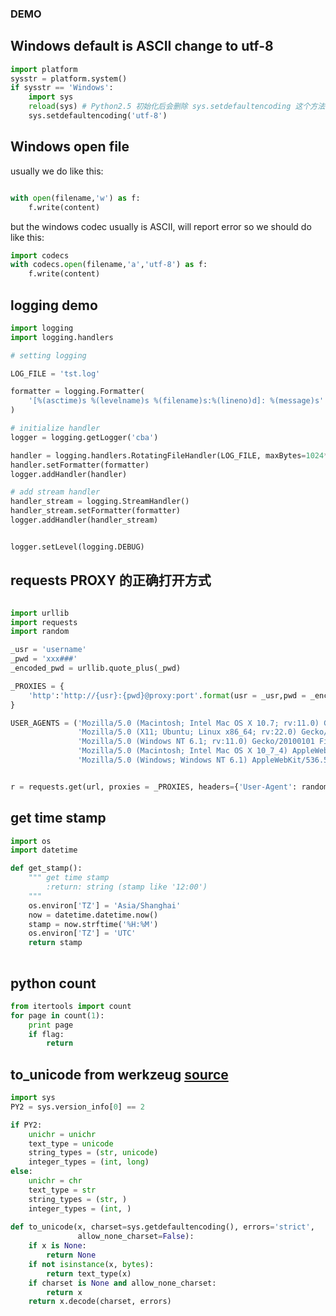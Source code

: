 ### DEMO


## Windows default is ASCII change to utf-8
```python
import platform
sysstr = platform.system()
if sysstr == 'Windows':
    import sys 
    reload(sys) # Python2.5 初始化后会删除 sys.setdefaultencoding 这个方法，我们需要重新载入 
    sys.setdefaultencoding('utf-8') 

```

## Windows open file

usually we do like this:

```python

with open(filename,'w') as f:
    f.write(content)

```
but the windows codec usually is ASCII, will report error
so we should do like this:

```python
import codecs
with codecs.open(filename,'a','utf-8') as f:
    f.write(content)
```

## logging demo

```python
import logging
import logging.handlers

# setting logging

LOG_FILE = 'tst.log'

formatter = logging.Formatter(
    '[%(asctime)s %(levelname)s %(filename)s:%(lineno)d]: %(message)s'
)

# initialize handler
logger = logging.getLogger('cba')

handler = logging.handlers.RotatingFileHandler(LOG_FILE, maxBytes=1024*1024, backupCount=5)
handler.setFormatter(formatter)
logger.addHandler(handler)

# add stream handler 
handler_stream = logging.StreamHandler() 
handler_stream.setFormatter(formatter)
logger.addHandler(handler_stream)


logger.setLevel(logging.DEBUG)
```

## requests PROXY 的正确打开方式

```python

import urllib
import requests
import random

_usr = 'username'
_pwd = 'xxx###'
_encoded_pwd = urllib.quote_plus(_pwd)

_PROXIES = {
    'http':'http://{usr}:{pwd}@proxy:port'.format(usr = _usr,pwd = _encoded_pwd),
}

USER_AGENTS = ('Mozilla/5.0 (Macintosh; Intel Mac OS X 10.7; rv:11.0) Gecko/20100101 Firefox/11.0',
               'Mozilla/5.0 (X11; Ubuntu; Linux x86_64; rv:22.0) Gecko/20100 101 Firefox/22.0',
               'Mozilla/5.0 (Windows NT 6.1; rv:11.0) Gecko/20100101 Firefox/11.0',
               'Mozilla/5.0 (Macintosh; Intel Mac OS X 10_7_4) AppleWebKit/536.5 (KHTML, like Gecko) Chrome/19.0.1084.46 Safari/536.5',
               'Mozilla/5.0 (Windows; Windows NT 6.1) AppleWebKit/536.5 (KHTML, like Gecko) Chrome/19.0.1084.46 Safari/536.5',)


r = requests.get(url, proxies = _PROXIES, headers={'User-Agent': random.choice(USER_AGENTS)} )

```

## get time stamp

``` python
import os
import datetime

def get_stamp():
    """ get time stamp
        :return: string (stamp like '12:00')
    """
    os.environ['TZ'] = 'Asia/Shanghai'
    now = datetime.datetime.now()
    stamp = now.strftime('%H:%M')
    os.environ['TZ'] = 'UTC'
    return stamp
    
```

## python count

``` python
from itertools import count
for page in count(1):
    print page
    if flag:
        return
```


## to_unicode from werkzeug  [source](https://github.com/mitsuhiko/werkzeug/blob/master/werkzeug/_compat.py)

```python
import sys
PY2 = sys.version_info[0] == 2

if PY2:
    unichr = unichr
    text_type = unicode
    string_types = (str, unicode)
    integer_types = (int, long)
else:
    unichr = chr
    text_type = str
    string_types = (str, )
    integer_types = (int, )
    
def to_unicode(x, charset=sys.getdefaultencoding(), errors='strict',
               allow_none_charset=False):
    if x is None:
        return None
    if not isinstance(x, bytes):
        return text_type(x)
    if charset is None and allow_none_charset:
        return x
    return x.decode(charset, errors)
```
